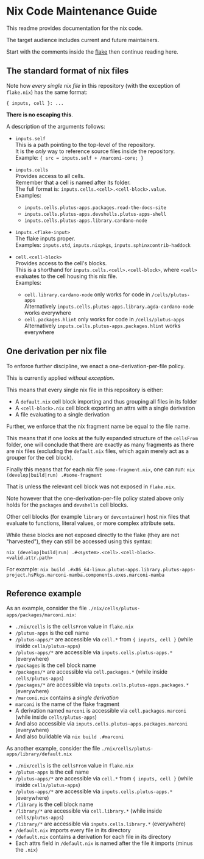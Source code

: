# Nix Code Maintenance Guide

This readme provides documentation for the nix code.

The target audience includes current and future maintainers.

Start with the comments inside the [flake](../flake.nix) then continue reading here.

## The standard format of nix files 

Note how *every single nix file* in this repository (with the exception of `flake.nix`) has the same format:

```
{ inputs, cell }: ...
```

**There is no escaping this**.

A description of the arguments follows:

- `inputs.self`\
  This is a path pointing to the top-level of the repository.\
  It is the *only* way to reference source files inside the repository.\
  Example: `{ src = inputs.self + /marconi-core; }`

- `inputs.cells`\
  Provides access to all cells.\
  Remember that a cell is named after its folder.\
  The full format is: `inputs.cells.<cell>.<cell-block>.value`.\
  Examples:
  - `inputs.cells.plutus-apps.packages.read-the-docs-site`
  - `inputs.cells.plutus-apps.devshells.plutus-apps-shell`
  - `inputs.cells.plutus-apps.library.cardano-node`

- `inputs.<flake-input>`\
  The flake inputs proper.\
  Examples: `inputs.std`, `inputs.nixpkgs`, `inputs.sphinxcontrib-haddock`

- `cell.<cell-block>`\
  Provides access to the cell's blocks.\
  This is a shorthand for `inputs.cells.<cell>.<cell-block>`, where `<cell>` evaluates to the cell housing this nix file.\
  Examples:
  - `cell.library.cardano-node` only works for code in `/cells/plutus-apps`\
    Alternatively `inputs.cells.plutus-apps.library.agda-cardano-node` works everywhere
  - `cell.packages.hlint` only works for code in `/cells/plutus-apps`\
    Alternatively `inputs.cells.plutus-apps.packages.hlint` works everywhere

## One derivation per nix file

To enforce further discipline, we enact a one-derivation-per-file policy.

This is currently applied *without exception*.

This means that every single nix file in this repository is either:

- A `default.nix` cell block importing and thus grouping all files in its folder
- A `<cell-block>.nix` cell block exporting an attrs with a single derivation
- A file evaluating to a single derivation

Further, we enforce that the nix fragment name be equal to the file name.

This means that if one looks at the fully expanded structure of the `cellsFrom` folder, one will conclude that there are exactly as many fragments as there are nix files (excluding the `default.nix` files, which again merely act as a grouper for the cell block).

Finally this means that for each nix file `some-fragment.nix`, one can run:
`nix (develop|build|run) .#some-fragment`

That is unless the relevant cell block was not exposed in `flake.nix`.

Note however that the one-derivation-per-file policy stated above only holds for the `packages` and `devshells` cell blocks.

Other cell blocks (for example `library` or `devcontainer`) host nix files that evaluate to functions, literal values, or more complex attribute sets.

While these blocks are not exposed directly to the flake (they are not "harvested"), they can still be accessed using this syntax:

`nix (develop|build|run) .#<system>.<cell>.<cell-block>.<valid.attr.path>` 

For example:
`nix build .#x86_64-linux.plutus-apps.library.plutus-apps-project.hsPkgs.marconi-mamba.components.exes.marconi-mamba`

## Reference example

As an example, consider the file `./nix/cells/plutus-apps/packages/marconi.nix`:

- `./nix/cells` is the `cellsFrom` value in `flake.nix`
- `/plutus-apps` is the cell name
- `/plutus-apps/*` are accessible via `cell.*` from `{ inputs, cell }` (while inside `cells/plutus-apps`)
- `/plutus-apps/*` are accessible via `inputs.cells.plutus-apps.*` (everywhere)
- `/packages` is the cell block name
- `/packages/*` are accessible via `cell.packages.*` (while inside `cells/plutus-apps`)
- `/packages/*` are accessible via `inputs.cells.plutus-apps.packages.*` (everywhere)
- `/marconi.nix` contains a *single derivation*
- `marconi` is the name of the flake fragment
- A derivation named `marconi` is accessible via `cell.packages.marconi` (while inside `cells/plutus-apps`)
- And also accessible via `inputs.cells.plutus-apps.packages.marconi` (everywhere)
- And also buildable via `nix build .#marconi`

As another example, consider the file `./nix/cells/plutus-apps/library/default.nix`

- `./nix/cells` is the `cellsFrom` value in `flake.nix`
- `/plutus-apps` is the cell name
- `/plutus-apps/*` are accessible via `cell.*` from `{ inputs, cell }` (while inside `cells/plutus-apps`)
- `/plutus-apps/*` are accessible via `inputs.cells.plutus-apps.*` (everywhere)
- `/library` is the cell block name
- `/library/*` are accessible via `cell.library.*` (while inside `cells/plutus-apps`)
- `/library/*` are accessible via `inputs.cells.library.*` (everywhere)
- `/default.nix` imports every file in its directory
- `/default.nix` contains a derivation for each file in its directory
- Each attrs field in `/default.nix` is named after the file it imports (minus the `.nix`)

